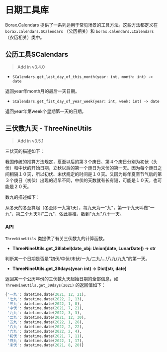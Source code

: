 # 日期工具库

Borax.Calendars 提供了一系列适用于常见场景的工具方法。这些方法都定义在 `borax.calendars.SCalendars` （公历相关）和 `borax.calendars.LCalendars` （农历相关）类中。



## 公历工具SCalendars

> Add in v3.4.0

- `SCalendars.get_last_day_of_this_month(year: int, month: int) -> date`

返回year年month月的最后一天日期。

- `SCalendars.get_fist_day_of_year_week(year: int, week: int) -> date`

返回year年第week个星期第一天的日期。

## 三伏数九天 - ThreeNineUtils

> Add in v3.5.1

三伏天的描述如下：

我国传统的推算方法规定，夏至以后的第３个庚日、第４个庚日分别为初伏（头伏）和中伏的开始日期，立秋以后的第一个庚日为末伏的第一天。因为每个庚日之间相隔１０天，所以初伏、末伏规定的时间是１０天。又因为每年夏至节气后的第３个庚日（初伏）出现的迟早不同，中伏的天数就有长有短，可能是１０天，也可能是２０天。

数九的描述如下：

从冬天的冬至算起（冬至即一九第1天），每九天为一"九"，第一个九天叫做"一九"，第二个九天叫"二九"，依此类推，数到"九九"八十一天。

### API

`ThreeNineUtils` 类提供了有关三伏数九的计算函数。

- **ThreeNineUtils.get_39label(date_obj: Union[date, LunarDate]) -> str**

判断某一个日期是否是“初伏/中伏/末伏/一九/二九/.../八九/九九”的第一天。

- **ThreeNineUtils.get_39days(year: int) -> Dict[str, date]**

返回某一个公历年份的三伏数九天起始日期的全部信息，如 `ThreeNineUtils.get_39days(2021)` 的返回值如下：

```python
{'一九': datetime.date(2021, 12, 21),
 '七九': datetime.date(2022, 2, 13),
 '三九': datetime.date(2022, 1, 8),
 '中伏': datetime.date(2021, 7, 21),
 '九九': datetime.date(2022, 3, 3),
 '二九': datetime.date(2021, 12, 30),
 '五九': datetime.date(2022, 1, 26),
 '八九': datetime.date(2022, 2, 22),
 '六九': datetime.date(2022, 2, 4),
 '初伏': datetime.date(2021, 7, 11),
 '四九': datetime.date(2022, 1, 17),
 '末伏': datetime.date(2021, 8, 20)}

```

